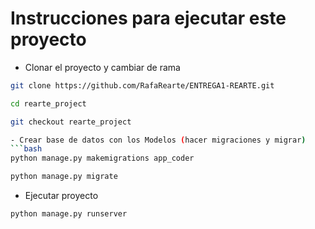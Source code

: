 # Instrucciones para ejecutar este proyecto

- Clonar el proyecto y cambiar de rama
```bash
git clone https://github.com/RafaRearte/ENTREGA1-REARTE.git

cd rearte_project

git checkout rearte_project

- Crear base de datos con los Modelos (hacer migraciones y migrar)
```bash
python manage.py makemigrations app_coder

python manage.py migrate
```

- Ejecutar proyecto
```bash
python manage.py runserver
```
